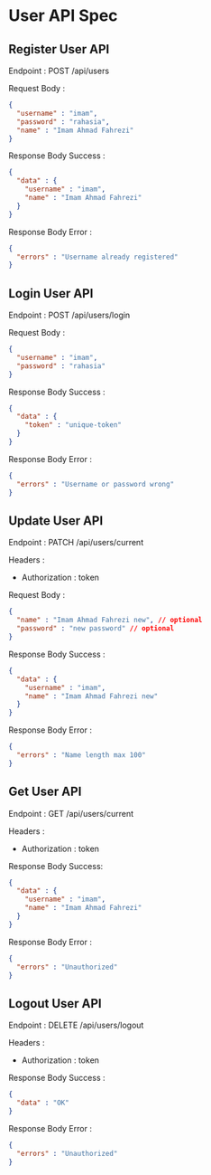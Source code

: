 # User API Spec

## Register User API

Endpoint :  POST /api/users 

Request Body :

```json
{
  "username" : "imam",
  "password" : "rahasia",
  "name" : "Imam Ahmad Fahrezi"
}
```

Response Body Success :

```json
{
  "data" : {
    "username" : "imam",
    "name" : "Imam Ahmad Fahrezi"
  }
}
```

Response Body Error : 

```json
{
  "errors" : "Username already registered"
}
```

## Login User API

Endpoint : POST /api/users/login

Request Body :

```json
{
  "username" : "imam",
  "password" : "rahasia"
}
```

Response Body Success : 

```json
{
  "data" : {
    "token" : "unique-token"
  }
}
```

Response Body Error :

```json
{
  "errors" : "Username or password wrong"
}
```

## Update User API

Endpoint : PATCH /api/users/current

Headers :
- Authorization : token 

Request Body :

```json
{
  "name" : "Imam Ahmad Fahrezi new", // optional
  "password" : "new password" // optional
}
```

Response Body Success : 

```json
{
  "data" : {
    "username" : "imam",
    "name" : "Imam Ahmad Fahrezi new"
  }
}
```

Response Body Error : 

```json
{
  "errors" : "Name length max 100"
}
```

## Get User API

Endpoint : GET /api/users/current

Headers :
- Authorization : token

Response Body Success:

```json
{
  "data" : {
    "username" : "imam",
    "name" : "Imam Ahmad Fahrezi"
  }
}
```

Response Body Error : 

```json
{
  "errors" : "Unauthorized"
}
```

## Logout User API

Endpoint : DELETE /api/users/logout

Headers :
- Authorization : token

Response Body Success : 

```json
{
  "data" : "OK"
}
```

Response Body Error : 

```json
{
  "errors" : "Unauthorized"
}
```
